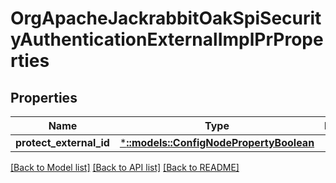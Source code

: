 # OrgApacheJackrabbitOakSpiSecurityAuthenticationExternalImplPrProperties

## Properties
Name | Type | Description | Notes
------------ | ------------- | ------------- | -------------
**protect_external_id** | [***::models::ConfigNodePropertyBoolean**](configNodePropertyBoolean.md) |  | [optional] 

[[Back to Model list]](../README.md#documentation-for-models) [[Back to API list]](../README.md#documentation-for-api-endpoints) [[Back to README]](../README.md)


